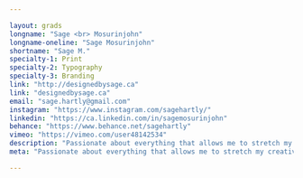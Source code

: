 ```yaml
---

layout: grads
longname: "Sage <br> Mosurinjohn"
longname-oneline: "Sage Mosurinjohn"
shortname: "Sage M."
specialty-1: Print
specialty-2: Typography
specialty-3: Branding
link: "http://designedbysage.ca"
link: "designedbysage.ca"
email: "sage.hartly@gmail.com"
instagram: "https://www.instagram.com/sagehartly/"
linkedin: "https://ca.linkedin.com/in/sagemosurinjohn"
behance: "https://www.behance.net/sagehartly"
vimeo: "https://vimeo.com/user48142534"
description: "Passionate about everything that allows me to stretch my creative skills. My design process is fueled by coffee and pictures of cute dogs.""
meta: "Passionate about everything that allows me to stretch my creative skills. My design process is fueled by coffee and pictures of cute dogs.""

---
```

